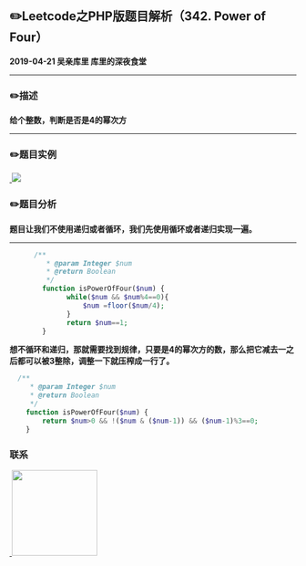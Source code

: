 ## :pencil2:Leetcode之PHP版题目解析（342. Power of Four）
**2019-04-21 吴亲库里 库里的深夜食堂**
****
### :pencil2:描述
 **给个整数，判断是否是4的幂次方**
****
### :pencil2:题目实例
<a href="https://github.com/wuqinqiang/">
​    <img src="https://github.com/wuqinqiang/Lettcode-php/blob/master/images/342.png">
</a> 

### :pencil2:题目分析
**题目让我们不使用递归或者循环，我们先使用循环或者递归实现一遍。**

****

```php
      /**
         * @param Integer $num
         * @return Boolean
         */
        function isPowerOfFour($num) {
              while($num && $num%4==0){
                  $num =floor($num/4);
              }
              return $num==1;    
        }
```
**想不循环和递归，那就需要找到规律，只要是4的幂次方的数，那么把它减去一之后都可以被3整除，调整一下就压榨成一行了。**
```php
  /**
     * @param Integer $num
     * @return Boolean
     */
    function isPowerOfFour($num) {
        return $num>0 && !($num & ($num-1)) && ($num-1)%3==0;
    }
```
### 联系

<a href="https://github.com/wuqinqiang/">
​    <img src="https://github.com/wuqinqiang/Lettcode-php/blob/master/qrcode_for_gh_c194f9d4cdb1_430.jpg" width="150px" height="150px">
</a> 
   
    
    
    

